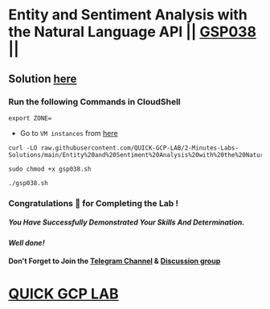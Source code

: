 # Entity and Sentiment Analysis with the Natural Language API || [GSP038](https://www.cloudskillsboost.google/focuses/1843?parent=catalog) ||

## Solution [here]()

### Run the following Commands in CloudShell

```
export ZONE=
```

* Go to `VM instances` from [here](https://console.cloud.google.com/compute/instances?)

```
curl -LO raw.githubusercontent.com/QUICK-GCP-LAB/2-Minutes-Labs-Solutions/main/Entity%20and%20Sentiment%20Analysis%20with%20the%20Natural%20Language%20API/gsp038.sh

sudo chmod +x gsp038.sh

./gsp038.sh
```

### Congratulations 🎉 for Completing the Lab !

##### *You Have Successfully Demonstrated Your Skills And Determination.*

#### *Well done!*

#### Don't Forget to Join the [Telegram Channel](https://t.me/QuickGcpLab) & [Discussion group](https://t.me/QuickGcpLabChats)

# [QUICK GCP LAB](https://www.youtube.com/@quickgcplab)

